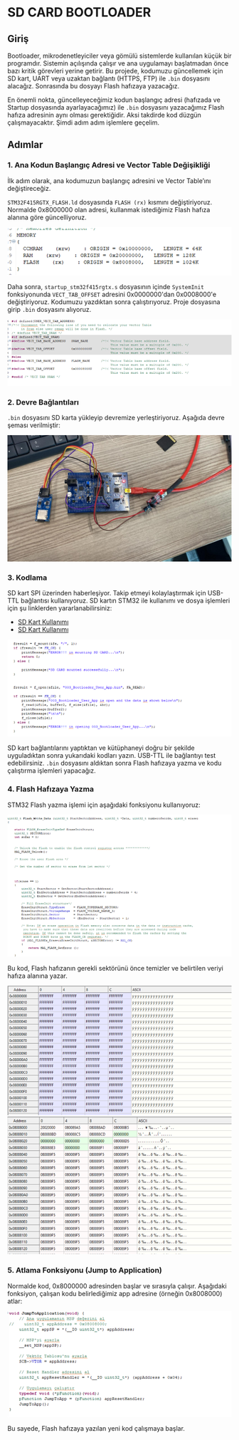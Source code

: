 # SD CARD BOOTLOADER

## Giriş

Bootloader, mikrodenetleyiciler veya gömülü sistemlerde kullanılan küçük bir programdır. Sistemin açılışında çalışır ve ana uygulamayı başlatmadan önce bazı kritik görevleri yerine getirir. Bu projede, kodumuzu güncellemek için SD kart, UART veya uzaktan bağlantı (HTTPS, FTP) ile `.bin` dosyasını alacağız. Sonrasında bu dosyayı Flash hafızaya yazacağız.

En önemli nokta, güncelleyeceğimiz kodun başlangıç adresi (hafızada ve Startup dosyasında ayarlayacağımız) ile `.bin` dosyasını yazacağımız Flash hafıza adresinin aynı olması gerektiğidir. Aksi takdirde kod düzgün çalışmayacaktır. Şimdi adım adım işlemlere geçelim.

## Adımlar

### 1. Ana Kodun Başlangıç Adresi ve Vector Table Değişikliği

İlk adım olarak, ana kodumuzun başlangıç adresini ve Vector Table’ını değiştireceğiz.

`STM32F415RGTX_FLASH.ld` dosyasında `FLASH (rx)` kısmını değiştiriyoruz. Normalde 0x8000000 olan adresi, kullanmak istediğimiz Flash hafıza alanına göre güncelliyoruz.

![Flash Idle Ayarları](images/FlashIDl.png)

Daha sonra, `startup_stm32f415rgtx.s` dosyasının içinde `SystemInit` fonksiyonunda `VECT_TAB_OFFSET` adresini 0x0000000'dan 0x0008000'e değiştiriyoruz. Kodumuzu yazdıktan sonra çalıştırıyoruz. Proje dosyasına girip `.bin` dosyasını alıyoruz.

![Vector Table Ayarları](images/vector_table.png)

### 2. Devre Bağlantıları

`.bin` dosyasını SD karta yükleyip devremize yerleştiriyoruz. Aşağıda devre şeması verilmiştir:

![Devre Bağlantıları](images/Connection.jpeg)

### 3. Kodlama

SD kart SPI üzerinden haberleşiyor. Takip etmeyi kolaylaştırmak için USB-TTL bağlantısı kullanıyoruz. SD kartın STM32 ile kullanımı ve dosya işlemleri için şu linklerden yararlanabilirsiniz:

- [SD Kart Kullanımı](https://controllerstech.com/sd-card-using-spi-in-stm32/)
- [SD Kart Kullanımı](https://blog.naver.com/eziya76/221188701172)

![SD Kart Kodları](images/code_sd.png)

SD kart bağlantılarını yaptıktan ve kütüphaneyi doğru bir şekilde uyguladıktan sonra yukarıdaki kodları yazın. USB-TTL ile bağlantıyı test edebilirsiniz. `.bin` dosyasını aldıktan sonra Flash hafızaya yazma ve kodu çalıştırma işlemleri yapacağız.

### 4. Flash Hafızaya Yazma

STM32 Flash yazma işlemi için aşağıdaki fonksiyonu kullanıyoruz:

![Flash Write Code](images/code_flash_write.png)

Bu kod, Flash hafızanın gerekli sektörünü önce temizler ve belirtilen veriyi hafıza alanına yazar.

![Flash Hafıza Yazılmadan Önce](images/memory_map_empty.png)
![Flash Hafızaya Yazıldıktan Sonra](images/memory_map_boot.png)

### 5. Atlama Fonksiyonu (Jump to Application)

Normalde kod, 0x8000000 adresinden başlar ve sırasıyla çalışır. Aşağıdaki fonksiyon, çalışan kodu belirlediğimiz app adresine (örneğin 0x8008000) atlar:

![Jump App](images/code_jump_app.png)

Bu sayede, Flash hafızaya yazılan yeni kod çalışmaya başlar.
